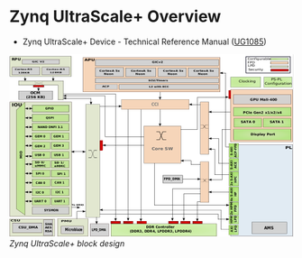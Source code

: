 # Zynq UltraScale+ Overview

* Zynq UltraScale+ Device - Technical Reference Manual ([UG1085](https://www.xilinx.com/support/documentation/user_guides/ug1085-zynq-ultrascale-trm.pdf))

![Zynq UltraScale+ block design](images/zynq-usp.png)
*Zynq UltraScale+ block design*
